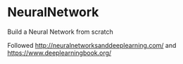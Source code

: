 # NeuralNetwork

Build a Neural Network from scratch

Followed http://neuralnetworksanddeeplearning.com/ and
https://www.deeplearningbook.org/
